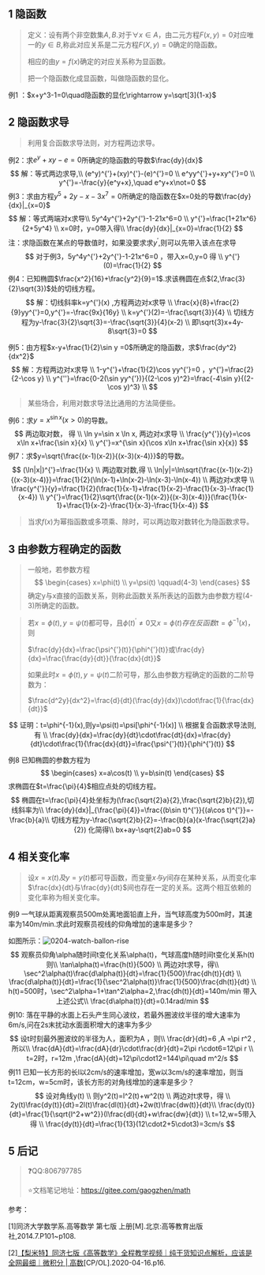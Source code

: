 ## 1 隐函数

> 定义：设有两个非空数集$A,B$.对于$\forall x\in A$，由二元方程$F(x,y)=0$对应唯一的$y\in B$,称此对应关系是二元方程$F(X,y)=0$确定的隐函数。
>
> 相应的由$y=f(x)$确定的对应关系称为显函数。
>
> 把一个隐函数化成显函数，叫做隐函数的显化。

例1 ：$x+y^3-1=0\quad隐函数的显化\rightarrow y=\sqrt[3]{1-x}$

## 2 隐函数求导

> 利用复合函数求导法则，对方程两边求导。

例2：求$e^y+xy-e=0$所确定的隐函数的导数$\frac{dy}{dx}$
$$
解：等式两边求导,\\
(e^y)^{'}+(xy)^{'}-(e)^{'}=0 \\
e^yy^{'}+y+xy^{'}=0 \\
y^{'}=-\frac{y}{e^y+x},\quad e^y+x\not=0
$$
例3：求由方程$y^5+2y-x-3x^7=0$所确定的隐函数在$x=0处的导数\frac{dy}{dx}|_{x=0}$
$$
解：等式两端对x求导\\
5y^4y^{'}+2y^{'}-1-21x^6=0 \\
y^{'}=\frac{1+21x^6}{2+5y^4} \\
x=0时，y=0带入得\\
\frac{dy}{dx}|_{x=0}=\frac{1}{2}
$$
注：求隐函数在某点的导数值时，如果没要求求$y^{'}$,则可以先带入该点在求导
$$
对于例3，5y^4y^{'}+2y^{'}-1-21x^6=0 ，带入x=0,y=0 得 \\
y^{'}(0)=\frac{1}{2}
$$
例4：已知椭圆$\frac{x^2}{16}+\frac{y^2}{9}=1$.求该椭圆在点$(2,\frac{3}{2}\sqrt{3})$处的切线方程。
$$
解：切线斜率k=y^{'}(x) ,方程两边对x求导 \\
\frac{x}{8}+\frac{2}{9}yy^{'}=0,y^{'}=-\frac{9x}{16y} \\
k=y^{'}(2)=-\frac{\sqrt{3}}{4} \\
切线方程为y-\frac{3}{2}\sqrt{3}=-\frac{\sqrt{3}}{4}(x-2) \\
即\sqrt{3}x+4y-8\sqrt{3}=0
$$

例5：由方程$x-y+\frac{1}{2}\sin y =0$所确定的隐函数，求$\frac{dy^2}{dx^2}$
$$
解：方程两边对x求导 \\
1-y^{'}+\frac{1}{2}\cos yy^{'}=0 ，y^{'}=\frac{2}{2-\cos y} \\
y^{''}=\frac{0-2(\sin yy^{'})}{(2-\cos y)^2}=\frac{-4\sin y}{(2-\cos y)^3} \\  
$$

> 某些场合，利用对数求导法比通用的方法简便些。

例6：求$y=x^{\sin x}(x\gt0)$的导数。
$$
两边取对数， 得 \\
\ln y=\sin x \ln x, 两边对x求导 \\
\frac{y^{'}}{y}=\cos x\ln x+\frac{\sin x}{x} \\
y^{'}=x^{\sin x}(\cos x\ln x+\frac{\sin x}{x})
$$
例7：求$y=\sqrt{\frac{(x-1)(x-2)}{(x-3)(x-4)}}$的导数。
$$
(\ln|x|)^{'}=\frac{1}{x} \\
两边取对数,得 \\
\ln|y|=\ln\sqrt{\frac{(x-1)(x-2)}{(x-3)(x-4)}}=\frac{1}{2}(\ln(x-1)+\ln(x-2)-\ln(x-3)-\ln(x-4)) \\
两边对x求导 \\
\frac{y^{'}}{y}=\frac{1}{2}(\frac{1}{x-1}+\frac{1}{x-2}-\frac{1}{x-3}-\frac{1}{x-4}) \\
y^{'}=\frac{1}{2}\sqrt{\frac{(x-1)(x-2)}{(x-3)(x-4)}}(\frac{1}{x-1}+\frac{1}{x-2}-\frac{1}{x-3}-\frac{1}{x-4})
$$

> 当求$f(x)$为幂指函数或多项乘、除时，可以两边取对数转化为隐函数求导。

## 3 由参数方程确定的函数

> 一般地，若参数方程
> $$
> \begin{cases}
> x=\phi(t) \\
> y=\psi(t) \qquad(4-3)
> \end{cases}
> $$
> 确定y与x直接的函数关系，则称此函数关系所表达的函数为由参数方程(4-3)所确定的函数。



> 若$x=\phi(t),y=\psi(t)$都可导，且$\phi(t)^{'}\not=0$又$x=\phi(t)存在反函数t=\phi^{-1}(x)$，则
>
> $\frac{dy}{dx}=\frac{\psi^{'}(t)}{\phi^{'}(t)}或\frac{dy}{dx}=\frac{\frac{dy}{dt}}{\frac{dx}{dt}}$
>
> 如果此时$x=\phi(t),y=\psi(t)$二阶可导，那么由参数方程确定的函数的二阶导数为：
>
> $\frac{d^2y}{dx^2}=\frac{d}{dt}(\frac{dy}{dx})\cdot\frac{1}{\frac{dx}{dt}}$

$$
证明：t=\phi^{-1}(x),则y=\psi(t)=\psi[\phi^{-1}(x)] \\
根据复合函数求导法则,有 \\
\frac{dy}{dx}=\frac{dy}{dt}\cdot\frac{dt}{dx}=\frac{dy}{dt}\cdot\frac{1}{\frac{dx}{dt}}=\frac{\psi^{'}(t)}{\phi^{'}(t)}
$$

例8 已知椭圆的参数方程为
$$
\begin{cases}
x=a\cos(t) \\
y=b\sin(t) 
\end{cases}
$$
求椭圆在$t=\frac{\pi}{4}$相应点处的切线方程。
$$
椭圆在t=\frac{\pi}{4}处坐标为(\frac{\sqrt{2}a}{2},\frac{\sqrt{2}b}{2}),切线斜率为\\
\frac{dy}{dx}|_{\frac{\pi}{4}}=\frac{(b\sin t)^{'}}{(a\cos t)^{'}}=-\frac{b}{a}\\
切线方程为y-\frac{\sqrt{2}b}{2}=-\frac{b}{a}(x-\frac{\sqrt{2}a}{2}) 化简得\\
bx+ay-\sqrt{2}ab=0
$$


## 4 相关变化率

> 设$x=x(t)及y=y(t)$都可导函数，而变量$x与y$间存在某种关系，从而变化率$\frac{dx}{dt}与\frac{dy}{dt}$间也存在一定的关系。这两个相互依赖的变化率称为相关变化率。

例9 一气球从距离观察员500m处离地面铅直上升，当气球高度为500m时，其速率为140m/min.求此时观察员视线的仰角增加的速率是多少？

如图所示：![0204-watch-ballon-rise](L:\study\math\note\02导数与微分\images\0204-watch-ballon-rise.bmp)
$$
观察员仰角\alpha随时间t变化关系\alpha(t)，气球高度h随时间t变化关系h(t) 则\\
\tan\alpha(t)=\frac{h(t)}{500} \\
两边对t求导，得\\
\sec^2\alpha(t)\frac{d\alpha(t)}{dt}=\frac{1}{500}\frac{dh(t)}{dt} \\
\frac{d\alpha(t)}{dt}=\frac{1}{\sec^2\alpha(t)}\frac{1}{500}\frac{dh(t)}{dt} \\
h(t)=500时，\sec^2\alpha=1+\tan^2\alpha=2,\frac{dh(t)}{dt}=140m/min 带入上述公式\\
\frac{d\alpha(t)}{dt}=0.14rad/min
$$
例10: 落在平静的水面上石头产生同心波纹，若最外圈波纹半径的增大速率为6m/s,问在2s末扰动水面面积增大的速率为多少
$$
设t时刻最外圈波纹的半径为人，面积为A ，则\\
\frac{dr}{dt}=6 ,A =\pi r^2 ,所以\\
\frac{dA}{dt}=\frac{dA}{dr}\cdot\frac{dr}{dt}=2\pi r\cdot6=12\pi r \\
t=2时，r=12m ,\frac{dA}{dt}=12\pi\cdot12=144\pi\quad m^2/s
$$
例11 已知一长方形的长l以2cm/s的速率增加，宽w以3cm/s的速率增加，则当t=12cm，w=5cm时，该长方形的对角线增加的速率是多少？
$$
设对角线y(t) \\
则y^2(t)=l^2(t)+w^2(t) \\
两边对t求导，得 \\
2y(t)\frac{dy(t)}{dt}=2l(t)\frac{dl(t)}{dt}+2w(t)\frac{dw(t)}{dt}\\
\frac{dy(t)}{dt}=\frac{1}{\sqrt{l^2+w^2}}(l\frac{dl}{dt}+w\frac{dw}{dt}) \\
t=12,w=5带入得 \\
\frac{dy(t)}{dt}=\frac{1}{13}(12\cdot2+5\cdot3)=3cm/s
$$

## 5 后记

> :question:QQ:806797785
>
> :star:文档笔记地址：https://gitee.com/gaogzhen/math

参考：

[1]同济大学数学系.高等数学 第七版 上册[M].北京:高等教育出版社,2014.7.P101~p108.

[2]<a href="https://www.bilibili.com/video/BV1864y1T7Ks">【梨米特】同济七版《高等数学》全程教学视频｜纯干货知识点解析，应该是全网最细｜微积分 | 高数</a>[CP/OL].2020-04-16.p16.